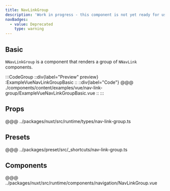 ```yaml
---
title: NavLinkGroup
description: 'Work in progress - this component is not yet ready for use.'
navBadges:
  - value: Deprecated
    type: warning
---
```


## Basic

`NNavLinkGroup` is a component that renders a group of `NNavLink` components.

:::CodeGroup
::div{label="Preview" preview}
:ExampleVueNavLinkGroupBasic
::
::div{label="Code"}
@@@ ./components/content/examples/vue/nav-link-group/ExampleVueNavLinkGroupBasic.vue
::
:::

## Props

@@@ ../packages/nuxt/src/runtime/types/nav-link-group.ts

## Presets

@@@ ../packages/preset/src/_shortcuts/nav-link-group.ts

## Components

@@@ ../packages/nuxt/src/runtime/components/navigation/NavLinkGroup.vue
